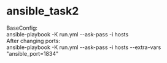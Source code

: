 # ansible_task2
BaseConfig:\
ansible-playbook -K run.yml --ask-pass -i hosts\
After changing ports:\
ansible-playbook -K run.yml --ask-pass -i hosts --extra-vars "ansible_port=1834"
